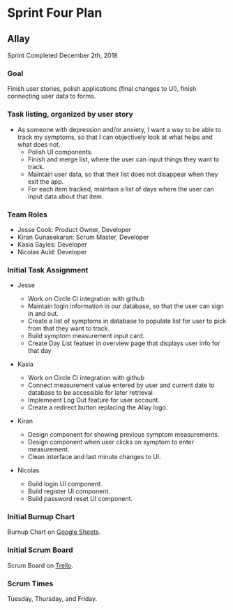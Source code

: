 # Sprint Four Plan
## Allay
Sprint Completed December 2th, 2018

### Goal
Finish user stories, polish applications (final changes to 
UI), finish connecting user data to forms.

### Task listing, organized by user story

* As someone with depression and/or anxiety, I want a way to be able to track my symptoms, so that I can objectively look at what helps and what does not.
  * Polish UI components.
  * Finish and merge list, where the user can input things they want to track.
  * Maintain user data, so that their list does not disappear when they exit the app.
  * For each item tracked, maintain a list of days where the user can input data about that item.

### Team Roles
* Jesse Cook: Product Owner, Developer
* Kiran Gunasekaran: Scrum Master, Developer
* Kasia Sayles: Developer
* Nicolas Auld: Developer

### Initial Task Assignment
* Jesse
  * Work on Circle Ci integration with github
  * Maintain login information in our database, so that the user can sign in and out.
  * Create a list of symptoms in database to populate list for user to pick from that they want to track.
  * Build symptom measurement input card.
  * Create Day List featuer in overview page that displays user info for that day

* Kasia
  * Work on Circle Ci integration with github
  * Connect measurement value entered by user and current date to database to be accessible for later retrieval.
  * Implemeent Log Out feature for user account.
  * Create a redirect button replacing the Allay logo.
  
* Kiran
  * Design component for showing previous symptom measurements.
  * Design component when user clicks on symptom to enter measurement.
  * Clean interface and last minute changes to UI.
  
* Nicolas
  * Build login UI component.
  * Build register UI component.
  * Build password reset UI component. 
   
### Initial Burnup Chart
Burnup Chart on [Google Sheets](https://docs.google.com/spreadsheets/d/e/2PACX-1vRlaxmbjU5ssY_6yZ3E4T-dpNZNkjhP584fNhtpmZGhjvuzirlDaGh_hU3pZjsPAHjOYZi_CmDvmI2b/pubchart?oid=81807857&format=image).
 
### Initial Scrum Board
Scrum Board on [Trello](https://trello.com/b/eIw0pESX/sprint-4-scrum-board).
 
### Scrum Times
Tuesday, Thursday, and Friday.
